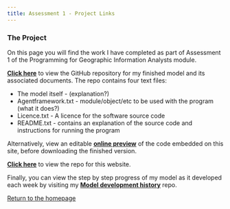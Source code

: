 ```yaml
---
title: Assessment 1 - Project Links
---
```


### The Project
On this page you will find the work I have completed as part of Assessment 1 of the Programming for Geographic Information Analysts module. 

[**Click here**](https://github.com/davidosh96/Assessment_1) to view the GitHub repository for my finished model and its associated documents.
The repo contains four text files:
* The model itself - (explanation?)
* Agentframework.txt - module/object/etc to be used with the program (what it does?)
* Licence.txt - A licence for the software source code
* README.txt - contains an explanation of the source code and instructions for running the program 






Alternatively, view an editable [**online preview**](https://davidosh96.github.io/modelpreview.html) of the code embedded on this site, before downloading the finished version.


[**Click here**](https://github.com/davidosh96/davidosh96.github.io) to view the repo for this website.

Finally, you can view the step by step progress of my model as it developed each week by visiting my
[**Model development history**](https://github.com/davidosh96/Assessment_1_Development) repo.


[Return to the homepage](https://davidosh96.github.io/index.html)
